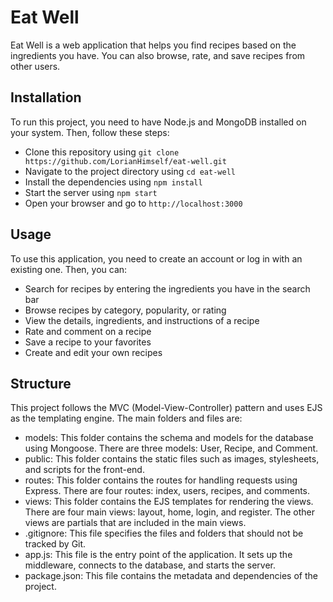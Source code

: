 # Eat Well

Eat Well is a web application that helps you find recipes based on the ingredients you have. You can also browse, rate, and save recipes from other users.

## Installation

To run this project, you need to have Node.js and MongoDB installed on your system. Then, follow these steps:

- Clone this repository using `git clone https://github.com/LorianHimself/eat-well.git`
- Navigate to the project directory using `cd eat-well`
- Install the dependencies using `npm install`
- Start the server using `npm start`
- Open your browser and go to `http://localhost:3000`

## Usage

To use this application, you need to create an account or log in with an existing one. Then, you can:

- Search for recipes by entering the ingredients you have in the search bar
- Browse recipes by category, popularity, or rating
- View the details, ingredients, and instructions of a recipe
- Rate and comment on a recipe
- Save a recipe to your favorites
- Create and edit your own recipes

## Structure

This project follows the MVC (Model-View-Controller) pattern and uses EJS as the templating engine. The main folders and files are:

- models: This folder contains the schema and models for the database using Mongoose. There are three models: User, Recipe, and Comment.
- public: This folder contains the static files such as images, stylesheets, and scripts for the front-end.
- routes: This folder contains the routes for handling requests using Express. There are four routes: index, users, recipes, and comments.
- views: This folder contains the EJS templates for rendering the views. There are four main views: layout, home, login, and register. The other views are partials that are included in the main views.
- .gitignore: This file specifies the files and folders that should not be tracked by Git.
- app.js: This file is the entry point of the application. It sets up the middleware, connects to the database, and starts the server.
- package.json: This file contains the metadata and dependencies of the project.

